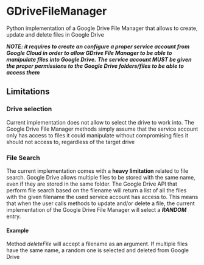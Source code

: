 # GDriveFileManager
Python implementation of a Google Drive File Manager that allows to create, update and delete files in Google Drive

***NOTE: it requires to create an configure a proper service account from Google Cloud in order to allow GDrive File Manager to be able to manipulate files into Google Drive.***
***The service account MUST be given the proper permissions to the Google Drive folders/files to be able to access them***

## Limitations
### Drive selection
Current implementation does not allow to select the drive to work into.
The Google Drive File Manager methods simply assume that the service account only has access to files it could manipulate without compromising files it should not access to, regardless of the target drive

### File Search
The current implementation comes with a **heavy limitation** related to file search.
Google Drive allows multiple files to be stored with the same name, even if they are stored in the same folder.
The Google Drive API that perform file search based on the filename will return a list of all the files with the given filename the used service account has access to.
This means that when the user calls methods to update and/or delete a file, the current implementation of the Google Drive File Manager will select a ***RANDOM*** entry.

#### Example
Method *deleteFile* will accept a filename as an argument. If multiple files have the same name, a random one is selected and deleted from Google Drive